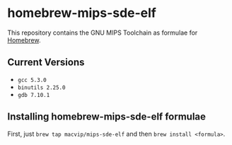 # homebrew-mips-sde-elf

This repository contains the GNU MIPS Toolchain as formulae for
[Homebrew](http://brew.sh).

Current Versions
----------------

- `gcc 5.3.0`
- `binutils 2.25.0`
- `gdb 7.10.1`

Installing homebrew-mips-sde-elf formulae
--------------------------------

First, just `brew tap macvip/mips-sde-elf` and then `brew install <formula>`.
